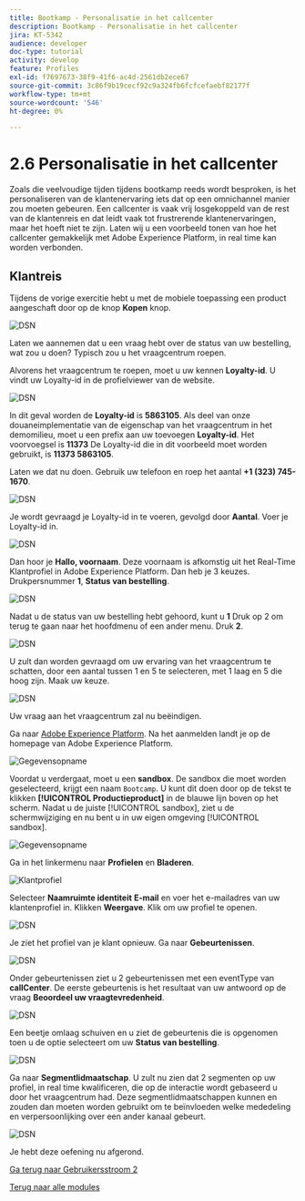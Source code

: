 ```yaml
---
title: Bootkamp - Personalisatie in het callcenter
description: Bootkamp - Personalisatie in het callcenter
jira: KT-5342
audience: developer
doc-type: tutorial
activity: develop
feature: Profiles
exl-id: f7697673-38f9-41f6-ac4d-2561db2ece67
source-git-commit: 3c86f9b19cecf92c9a324fb6fcfcefaebf82177f
workflow-type: tm+mt
source-wordcount: '546'
ht-degree: 0%

---
```


# 2.6 Personalisatie in het callcenter

Zoals die veelvoudige tijden tijdens bootkamp reeds wordt besproken, is het personaliseren van de klantenervaring iets dat op een omnichannel manier zou moeten gebeuren. Een callcenter is vaak vrij losgekoppeld van de rest van de klantenreis en dat leidt vaak tot frustrerende klantenervaringen, maar het hoeft niet te zijn. Laten wij u een voorbeeld tonen van hoe het callcenter gemakkelijk met Adobe Experience Platform, in real time kan worden verbonden.

## Klantreis

Tijdens de vorige exercitie hebt u met de mobiele toepassing een product aangeschaft door op de knop **Kopen** knop.

![DSN](./images/app20.png)

Laten we aannemen dat u een vraag hebt over de status van uw bestelling, wat zou u doen? Typisch zou u het vraagcentrum roepen.

Alvorens het vraagcentrum te roepen, moet u uw kennen **Loyalty-id**. U vindt uw Loyalty-id in de profielviewer van de website.

![DSN](./images/cc1.png)

In dit geval worden de **Loyalty-id** is **5863105**. Als deel van onze douaneimplementatie van de eigenschap van het vraagcentrum in het demomilieu, moet u een prefix aan uw toevoegen **Loyalty-id**. Het voorvoegsel is **11373** De Loyalty-id die in dit voorbeeld moet worden gebruikt, is **11373 5863105**.

Laten we dat nu doen. Gebruik uw telefoon en roep het aantal **+1 (323) 745-1670**.

![DSN](./images/cc2.png)

Je wordt gevraagd je Loyalty-id in te voeren, gevolgd door **Aantal**. Voer je Loyalty-id in.

![DSN](./images/cc3.png)

Dan hoor je **Hallo, voornaam**. Deze voornaam is afkomstig uit het Real-Time Klantprofiel in Adobe Experience Platform. Dan heb je 3 keuzes. Drukpersnummer **1**, **Status van bestelling**.

![DSN](./images/cc4.png)

Nadat u de status van uw bestelling hebt gehoord, kunt u **1** Druk op 2 om terug te gaan naar het hoofdmenu of een ander menu. Druk **2**.

![DSN](./images/cc5.png)

U zult dan worden gevraagd om uw ervaring van het vraagcentrum te schatten, door een aantal tussen 1 en 5 te selecteren, met 1 laag en 5 die hoog zijn. Maak uw keuze.

![DSN](./images/cc6.png)

Uw vraag aan het vraagcentrum zal nu beëindigen.

Ga naar [Adobe Experience Platform](https://experience.adobe.com/platform). Na het aanmelden landt je op de homepage van Adobe Experience Platform.

![Gegevensopname](./images/home.png)

Voordat u verdergaat, moet u een **sandbox**. De sandbox die moet worden geselecteerd, krijgt een naam ``Bootcamp``. U kunt dit doen door op de tekst te klikken **[!UICONTROL Productieproduct]** in de blauwe lijn boven op het scherm. Nadat u de juiste [!UICONTROL sandbox], ziet u de schermwijziging en nu bent u in uw eigen omgeving [!UICONTROL sandbox].

![Gegevensopname](./images/sb1.png)

Ga in het linkermenu naar **Profielen** en **Bladeren**.

![Klantprofiel](./images/homemenu.png)

Selecteer **Naamruimte identiteit** **E-mail** en voer het e-mailadres van uw klantenprofiel in. Klikken **Weergave**. Klik om uw profiel te openen.

![DSN](./images/cc7.png)

Je ziet het profiel van je klant opnieuw. Ga naar **Gebeurtenissen**.

![DSN](./images/cc8.png)

Onder gebeurtenissen ziet u 2 gebeurtenissen met een eventType van **callCenter**. De eerste gebeurtenis is het resultaat van uw antwoord op de vraag **Beoordeel uw vraagtevredenheid**.

![DSN](./images/cc9.png)

Een beetje omlaag schuiven en u ziet de gebeurtenis die is opgenomen toen u de optie selecteert om uw **Status van bestelling**.

![DSN](./images/cc10.png)

Ga naar **Segmentlidmaatschap**. U zult nu zien dat 2 segmenten op uw profiel, in real time kwalificeren, die op de interactie wordt gebaseerd u door het vraagcentrum had. Deze segmentlidmaatschappen kunnen en zouden dan moeten worden gebruikt om te beïnvloeden welke mededeling en verpersoonlijking over een ander kanaal gebeurt.

![DSN](./images/cc11.png)

Je hebt deze oefening nu afgerond.

[Ga terug naar Gebruikersstroom 2](./uc2.md)

[Terug naar alle modules](../../overview.md)
